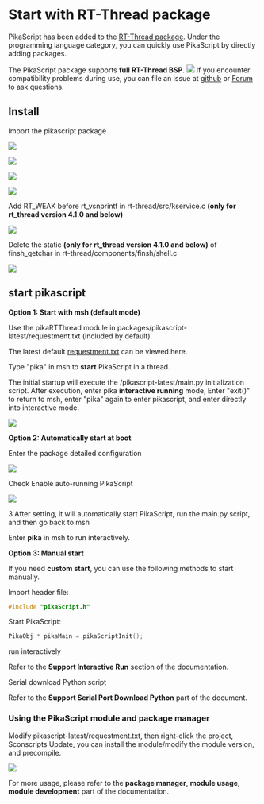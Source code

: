 # Start with RT-Thread package

PikaScript has been added to the [RT-Thread package](https://packages.rt-thread.org/detail.html?package=pikascript). Under the programming language category, you can quickly use PikaScript by directly adding packages.

The PikaScript package supports **full RT-Thread BSP**.
![](assets/1638840464842-02580253-48dc-4dcc-94a4-e62f1b596b38.png)
If you encounter compatibility problems during use, you can file an issue at [github](https://github.com/pikasTech/pikascript) or [ Forum](https://whycan.com/f_55.html) to ask questions.

## Install

   Import the pikascript package

   ![](assets/159112436-d8814770-0e86-4016-a529-7053d7256df9.png)

   ![](assets/159112451-20335611-fb55-42da-b1ec-c6e9878333b3.png)

   ![](assets/159112459-36030f2a-69f7-4e8f-8b3f-57011eaff82b.png)

   ![](assets/159112482-378a549c-fb3b-4be6-b72e-a02b8e1217f3.png)

   Add RT_WEAK before rt_vsnprintf in rt-thread/src/kservice.c **(only for rt_thread version 4.1.0 and below)**

![](assets/1639103607485-f33b48f8-a127-4612-9c4a-e2094ec5d79e.png)

   Delete the static **(only for rt_thread version 4.1.0 and below)** of finsh_getchar in rt-thread/components/finsh/shell.c

![](assets/1639103788555-fcf1c31c-386f-4baf-b1d0-4f3016af32bc.png)

## start pikascript

**Option 1: Start with msh (default mode)**

   Use the pikaRTThread module in packages/pikascript-latest/requestment.txt (included by default).

The latest default [requestment.txt](https://github.com/pikastech/pikascript/blob/master/port/rt-thread/requestment.txt) can be viewed here.

   Type "pika" in msh to **start** PikaScript in a thread.

The initial startup will execute the /pikascript-latest/main.py initialization script. After execution, enter pika **interactive running** mode,
Enter "exit()" to return to msh, enter "pika" again to enter pikascript, and enter directly into interactive mode.

![](https://user-images.githubusercontent.com/88232613/171087985-dbf74d08-f15a-4f67-8758-e387db15a0dd.png)

**Option 2: Automatically start at boot**

   Enter the package detailed configuration

![](assets/1639184483048-498f471e-cae7-4b6f-ad94-c1b5149d621c.png)

   Check Enable auto-running PikaScript

![](assets/1639184596044-a85902ac-601c-49b6-b2e5-3d20bd55ce81.png)

   3 After setting, it will automatically start PikaScript, run the main.py script, and then go back to msh

Enter **pika** in msh to run interactively.

**Option 3: Manual start**

If you need **custom start**, you can use the following methods to start manually.

   Import header file:
````c
#include "pikaScript.h"
````
 Start PikaScript:
````c
PikaObj * pikaMain = pikaScriptInit();
````

   run interactively

Refer to the **Support Interactive Run** section of the documentation.

   Serial download Python script

Refer to the **Support Serial Port Download Python** part of the document.

### Using the PikaScript module and package manager

   Modify pikascript-latest/requestment.txt, then right-click the project, Sconscripts Update, you can install the module/modify the module version, and precompile.

![](assets/1639531121038-abc40292-62fe-4a30-b074-7101714f6db7.jpeg)

For more usage, please refer to the **package manager**, **module usage, module development** part of the documentation.
